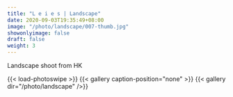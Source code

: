 ```yaml
---
title: "L e i e s | Landscape"
date: 2020-09-03T19:35:49+08:00
image: "/photo/landscape/007-thumb.jpg"
showonlyimage: false
draft: false
weight: 3
---
```

Landscape shoot from HK
<!--more-->
{{< load-photoswipe >}} 
{{< gallery caption-position="none" >}}
{{< gallery dir="/photo/landscape" />}}